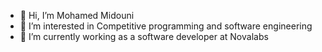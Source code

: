- 👋 Hi, I’m Mohamed Midouni
- 👀 I’m interested in Competitive programming and software engineering
- 🌱 I’m currently working as a software developer at Novalabs
